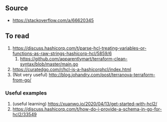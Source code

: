## Source
- https://stackoverflow.com/a/66620345


## To read
1. https://discuss.hashicorp.com/t/parse-hcl-treating-variables-or-functions-as-raw-strings-hashicorp-hcl/5859/6 
    1. https://github.com/apparentlymart/terraform-clean-syntax/blob/master/main.go
1. https://curatedgo.com/r/hcl-is-a-hashicorphcl/index.html
1. (Not very useful) http://blog.johandry.com/post/terranova-terraform-from-go/

### Useful examples
1. (useful learning) https://xuanwo.io/2020/04/13/get-started-with-hcl2/
1. https://discuss.hashicorp.com/t/how-do-i-provide-a-schema-in-go-for-hcl2/33549